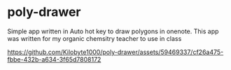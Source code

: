 # poly-drawer
Simple app written in Auto hot key to draw polygons in onenote. This app was written for my organic chemsitry teacher to use in class


https://github.com/Kilobyte1000/poly-drawer/assets/59469337/cf26a475-fbbe-432b-a634-3f65d7808172

